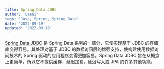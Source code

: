 ```yaml
---
title: Spring Data JDBC
author: 'Laeni'
tags: 'Java, Spring, Spring Data'
date: '2022-09-19'
updated: '2022-09-19'
---
```


[Spring Data JDBC](https://spring.io/projects/spring-data-jdbc) 是 Spring Data 系列的一部分，它使实现基于 JDBC 的存储库变得容易。其处理对基于 JDBC 的数据访问层的增强支持，使构建使用数据访问技术的 Spring 驱动的应用程序变得更加容易。Spring Data JDBC 旨在从概念上更简单，所以它不提供缓存，延迟加载，延迟写入或 JPA 的许多其他功能。

